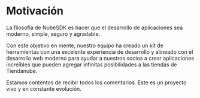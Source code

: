 # Motivación

La filosofía de NubeSDK es hacer que el desarrollo de aplicaciones sea moderno, simple, seguro y agradable.

Con este objetivo en mente, nuestro equipo ha creado un kit de herramientas con una excelente experiencia de desarrollo y alineado con el desarrollo web moderno para ayudar a nuestros socios a crear aplicaciones increíbles que pueden agregar infinitas posibilidades a las tiendas de Tiendanube.

Estamos contentos de recibir todos los comentarios. Este es un proyecto vivo y en constante evolución.
